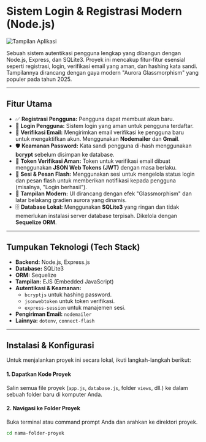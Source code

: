 # Sistem Login & Registrasi Modern (Node.js)

![Tampilan Aplikasi](https://i.imghippo.com/files/BLgT5799vw.png)

Sebuah sistem autentikasi pengguna lengkap yang dibangun dengan Node.js, Express, dan SQLite3. Proyek ini mencakup fitur-fitur esensial seperti registrasi, login, verifikasi email yang aman, dan hashing kata sandi. Tampilannya dirancang dengan gaya modern "Aurora Glassmorphism" yang populer pada tahun 2025.

---

## Fitur Utama

-   ✅ **Registrasi Pengguna:** Pengguna dapat membuat akun baru.
-   🔐 **Login Pengguna:** Sistem login yang aman untuk pengguna terdaftar.
-   📧 **Verifikasi Email:** Mengirimkan email verifikasi ke pengguna baru untuk mengaktifkan akun. Menggunakan **Nodemailer** dan **Gmail**.
-   🛡️ **Keamanan Password:** Kata sandi pengguna di-hash menggunakan **bcrypt** sebelum disimpan ke database.
-   🔑 **Token Verifikasi Aman:** Token untuk verifikasi email dibuat menggunakan **JSON Web Tokens (JWT)** dengan masa berlaku.
-   💬 **Sesi & Pesan Flash:** Menggunakan sesi untuk mengelola status login dan pesan flash untuk memberikan notifikasi kepada pengguna (misalnya, "Login berhasil").
-   🎨 **Tampilan Modern:** UI dirancang dengan efek "Glassmorphism" dan latar belakang gradien aurora yang dinamis.
-   🗄️ **Database Lokal:** Menggunakan **SQLite3** yang ringan dan tidak memerlukan instalasi server database terpisah. Dikelola dengan **Sequelize ORM**.

---

## Tumpukan Teknologi (Tech Stack)

-   **Backend:** Node.js, Express.js
-   **Database:** SQLite3
-   **ORM:** Sequelize
-   **Tampilan:** EJS (Embedded JavaScript)
-   **Autentikasi & Keamanan:**
    -   `bcryptjs` untuk hashing password.
    -   `jsonwebtoken` untuk token verifikasi.
    -   `express-session` untuk manajemen sesi.
-   **Pengiriman Email:** `nodemailer`
-   **Lainnya:** `dotenv`, `connect-flash`

---

## Instalasi & Konfigurasi

Untuk menjalankan proyek ini secara lokal, ikuti langkah-langkah berikut:

#### 1. Dapatkan Kode Proyek
Salin semua file proyek (`app.js`, `database.js`, folder `views`, dll.) ke dalam sebuah folder baru di komputer Anda.

#### 2. Navigasi ke Folder Proyek
Buka terminal atau command prompt Anda dan arahkan ke direktori proyek.
```bash
cd nama-folder-proyek

